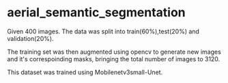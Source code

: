 # aerial_semantic_segmentation

Given 400 images. The data was split into train(60%),test(20%) and validation(20%).

The training set was then augmented using opencv to generate new images and it's correspoinding masks, bringing the total number of images to 3120.

This dataset was trained using Mobilenetv3small-Unet.
